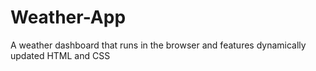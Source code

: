 # Weather-App
A weather dashboard that runs in the browser and features dynamically updated HTML and CSS

